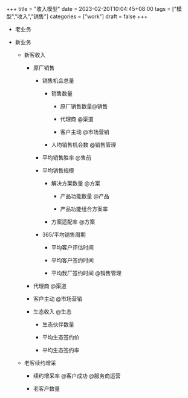 +++
title = "收入模型"
date = 2023-02-20T10:04:45+08:00
tags = ["模型","收入","销售"]
categories = ["work"]
draft = false
+++
-   老业务
    
-   新业务
    
    -   新客收入
        
        -   原厂销售
            
            -   销售机会总量
                
                -   销售数量
                    
                    -   原厂销售数量@销售
                        
                    -   代理商 @渠道
                        
                    -   客户主动 @市场营销
                        
                    
                -   人均销售机会数 @销售管理
                    
                
            -   平均销售胜率 @售前
                
            -   平均销售规模
                
                -   解决方案数量 @方案
                    
                    -   产品功能数量 @产品
                        
                    -   产品功能组合方案率
                        
                    
                -   方案适配率 @方案
                    
                
            -   365/平均销售周期
                
                -   平均客户评估时间
                    
                -   平均客户签约时间
                    
                -   平均我厂签约时间 @销售管理
                    
                
            
        -   代理商 @渠道
            
        -   客户主动 @市场营销
            
        -   生态收入 @生态
            
            -   生态伙伴数量
                
            -   平均生态签约价
                
            -   平均生态签约率
                
            
        
    -   老客续约增采
        
        -   续约增采率 @客户成功 @服务商运营
            
        -   老客户数量